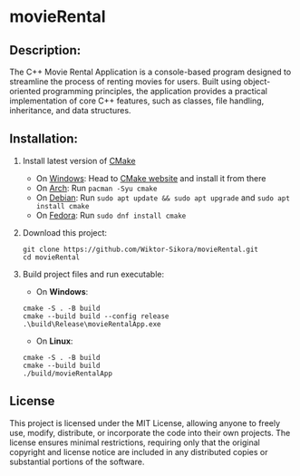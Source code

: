 # movieRental

## Description:
The C++ Movie Rental Application is a console-based program designed to streamline the process of renting movies for users. Built using object-oriented programming principles, the application provides a practical implementation of core C++ features, such as classes, file handling, inheritance, and data structures.

## Installation:
1. Install latest version of [CMake](https://cmake.org/download/)
    - On [Windows](https://www.microsoft.com/en-us/windows/?r=1): Head to [CMake website](https://cmake.org/download/) and install it from there
    - On [Arch](https://archlinux.org/): Run `pacman -Syu cmake`
    - On [Debian](https://www.debian.org/index.pl.html): Run `sudo apt update && sudo apt upgrade` and `sudo apt install cmake` 
    - On [Fedora](https://fedoraproject.org/): Run `sudo dnf install cmake`

2. Download this project:
    ```shell
    git clone https://github.com/Wiktor-Sikora/movieRental.git
    cd movieRental
    ```

3. Build project files and run executable:
    - On **Windows**:
    ```shell
    cmake -S . -B build
    cmake --build build --config release
    .\build\Release\movieRentalApp.exe
    ```

    - On **Linux**:
    ```shell
    cmake -S . -B build
    cmake --build build
    ./build/movieRentalApp
    ```

## License
This project is licensed under the MIT License, allowing anyone to freely use, modify, distribute, or incorporate the code into their own projects. The license ensures minimal restrictions, requiring only that the original copyright and license notice are included in any distributed copies or substantial portions of the software.
